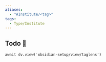 ```yaml
---
aliases: 
  - "#Institute/<tag>"
tags:
  - Type/Institute
---
```


## Todo 🎯

```dataviewjs
await dv.view('obsidian-setup/view/taglens')
```